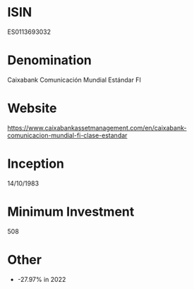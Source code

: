 # ISIN
ES0113693032

# Denomination
Caixabank Comunicación Mundial Estándar FI

# Website
https://www.caixabankassetmanagement.com/en/caixabank-comunicacion-mundial-fi-clase-estandar

# Inception
14/10/1983

# Minimum Investment
508

# Other
* -27.97% in 2022